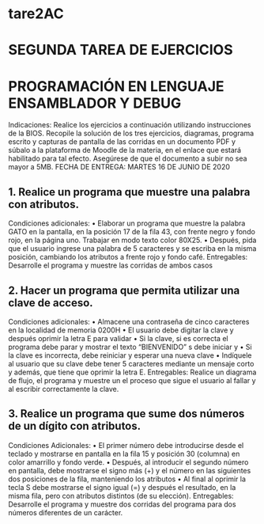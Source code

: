 # tare2AC
# SEGUNDA TAREA DE EJERCICIOS
# PROGRAMACIÓN EN LENGUAJE ENSAMBLADOR Y DEBUG

Indicaciones: Realice los ejercicios a continuación utilizando instrucciones de la BIOS. Recopile la solución de
los tres ejercicios, diagramas, programa escrito y capturas de pantalla de las corridas en un documento PDF y
súbalo a la plataforma de Moodle de la materia, en el enlace que estará habilitado para tal efecto. Asegúrese
de que el documento a subir no sea mayor a 5MB.
FECHA DE ENTREGA: MARTES 16 DE JUNIO DE 2020

## 1. Realice un programa que muestre una palabra con atributos.
Condiciones adicionales:
• Elaborar un programa que muestre la palabra GATO en la pantalla, en la posición 17 de la fila 43, con
frente negro y fondo rojo, en la página uno. Trabajar en modo texto color 80X25.
• Después, pida que el usuario ingrese una palabra de 5 caracteres y se escriba en la misma posición,
cambiando los atributos a frente rojo y fondo café.
Entregables: Desarrolle el programa y muestre las corridas de ambos casos

## 2. Hacer un programa que permita utilizar una clave de acceso.
Condiciones adicionales:
• Almacene una contraseña de cinco caracteres en la localidad de memoria 0200H
• El usuario debe digitar la clave y después oprimir la letra E para validar
• Si la clave, si es correcta el programa debe parar y mostrar el texto “BIENVENIDO” s debe iniciar y
• Si la clave es incorrecta, debe reiniciar y esperar una nueva clave
• Indíquele al usuario que su clave debe tener 5 caracteres mediante un mensaje corto y además, que
tiene que oprimir la letra E.
Entregables: Realice un diagrama de flujo, el programa y muestre un el proceso que sigue el usuario al fallar
y al escribir correctamente la clave.

## 3. Realice un programa que sume dos números de un dígito con atributos.
Condiciones Adicionales:
• El primer número debe introducirse desde el teclado y mostrarse en pantalla en la fila 15 y posición
30 (columna) en color amarrillo y fondo verde.
• Después, al introducir el segundo número en pantalla, debe mostrarse el signo más (+) y el número en
las siguientes dos posiciones de la fila, manteniendo los atributos
• Al final al oprimir la tecla S debe mostrarse el signo igual (=) y después el resultado, en la misma fila,
pero con atributos distintos (de su elección).
Entregables: Desarrolle el programa y muestre dos corridas del programa para dos números diferentes de
un carácter.
